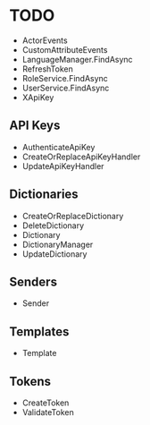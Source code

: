 # TODO

- ActorEvents
- CustomAttributeEvents
- LanguageManager.FindAsync
- RefreshToken
- RoleService.FindAsync
- UserService.FindAsync
- XApiKey

## API Keys

- AuthenticateApiKey
- CreateOrReplaceApiKeyHandler
- UpdateApiKeyHandler

## Dictionaries

- CreateOrReplaceDictionary
- DeleteDictionary
- Dictionary
- DictionaryManager
- UpdateDictionary

## Senders

- Sender

## Templates

- Template

## Tokens

- CreateToken
- ValidateToken
